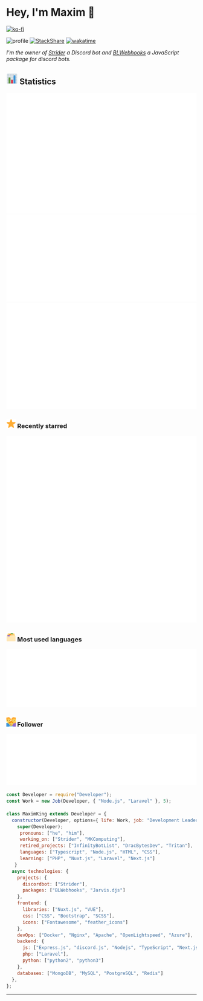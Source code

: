 # Hey, I'm Maxim 👋

[![ko-fi](https://ko-fi.com/img/githubbutton_sm.svg)](https://ko-fi.com/N4N44X5FX)

![profile](https://img.shields.io/github/followers/maximking1.svg?style=social&label=Follow&maxAge=2592000)
[![StackShare](http://img.shields.io/badge/tech-stack-0690fa.svg?style=flat)](https://stackshare.io/MaximKing19/my-stack)
[![wakatime](https://wakatime.com/badge/user/62a2f1b5-48cb-4909-b788-311536b59a9b.svg)](https://wakatime.com/@62a2f1b5-48cb-4909-b788-311536b59a9b)

*I'm the owner of <a href="https://top.gg/bot/765088908773818378">Strider</a> a Discord bot and <a href="https://www.npmjs.com/package/blwebhooks">BLWebhooks</a> a JavaScript package for discord bots.*

## <img alt="emoji" src="https://raw.githubusercontent.com/twitter/twemoji/master/assets/svg/1f4ca.svg" height="30em"> Statistics
<img src="https://github.com/MaximKing1/MaximKing1/blob/main/.cache/stats-base.svg">

<img src="https://github.com/MaximKing1/MaximKing1/blob/main/.cache/stats-commits-iso.svg">

<img src="https://github.com/MaximKing1/MaximKing1/blob/main/.cache/stats-issues-prs.svg">

### <img alt="emoji" src="https://raw.githubusercontent.com/twitter/twemoji/master/assets/svg/2b50.svg" height="25em"> Recently starred
<img src="https://github.com/MaximKing1/MaximKing1/blob/main/.cache/stats-stars.svg">

### <img alt="emoji" src="https://raw.githubusercontent.com/twitter/twemoji/master/assets/svg/1f5c2.svg" height="25em"> Most used languages
<img src="https://github.com/MaximKing1/MaximKing1/blob/main/.cache/stats-languages.svg">

### <img alt="emoji" src="https://raw.githubusercontent.com/twitter/twemoji/master/assets/svg/1f46a.svg" height="25em"> Follower
<img src="https://github.com/MaximKing1/MaximKing1/blob/main/.cache/stats-follower.svg">

```js
const Developer = require("Developer");
const Work = new Job(Developer, { "Node.js", "Laravel" }, 5);

class MaximKing extends Developer = {
  constructor(Developer, options={ life: Work, job: "Development Leadership" }) {
    super(Developer);
     pronouns: ["he", "him"],
     working_on: ["Strider", "MKComputing"],
     retired_projects: ["InfinityBotList", "DracBytesDev", "Tritan"],
     languages: ["Typescript", "Node.js", "HTML", "CSS"],
     learning: ["PHP", "Nuxt.js", "Laravel", "Next.js"]
   }
  async technologies: {
    projects: {
      discordbot: ["Strider"],
      packages: ["BLWebhooks", "Jarvis.djs"]
    },
    frontend: {
      libraries: ["Nuxt.js", "VUE"],
      css: ["CSS", "Bootstrap", "SCSS"],
      icons: ["Fontawesome", "feather_icons"]
    },
    devOps: ["Docker", "Nginx", "Apache", "OpenLightspeed", "Azure"],
    backend: {
      js: ["Express.js", "discord.js", "Nodejs", "TypeScript", "Next.js"],
      php: ["Laravel"],
      python: ["python2", "python3"]
    },
    databases: ["MongoDB", "MySQL", "PostgreSQL", "Redis"]
  },
};
```

---
